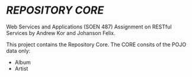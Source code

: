 # *REPOSITORY CORE*

Web Services and Applications (SOEN 487) Assignment on RESTful Services by Andrew Kor and Johanson Felix.

This project contains the Repository Core. The CORE consits of the POJO data only:
* Album
* Artist



